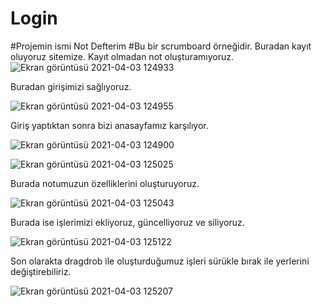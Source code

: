 # Login
#Projemin ismi Not Defterim
#Bu bir scrumboard örneğidir.
Buradan kayıt oluyoruz sitemize. Kayıt olmadan not oluşturamıyoruz.
![Ekran görüntüsü 2021-04-03 124933](https://user-images.githubusercontent.com/61933224/113478316-c9656900-9490-11eb-8b8b-932dd4fd3739.png)

Buradan girişimizi sağlıyoruz.

![Ekran görüntüsü 2021-04-03 124955](https://user-images.githubusercontent.com/61933224/113478344-f0bc3600-9490-11eb-8305-f780aefb17aa.png)

Giriş yaptıktan sonra bizi anasayfamız karşılıyor.

![Ekran görüntüsü 2021-04-03 124900](https://user-images.githubusercontent.com/61933224/113478362-147f7c00-9491-11eb-82a1-a9e96c3ff911.png)

![Ekran görüntüsü 2021-04-03 125025](https://user-images.githubusercontent.com/61933224/113478404-4ee91900-9491-11eb-9bad-5b756a338ec4.png)

Burada notumuzun özelliklerini oluşturuyoruz.

![Ekran görüntüsü 2021-04-03 125043](https://user-images.githubusercontent.com/61933224/113478419-66280680-9491-11eb-8fb9-42e27a173214.png)

Burada ise işlerimizi ekliyoruz, güncelliyoruz ve siliyoruz.

![Ekran görüntüsü 2021-04-03 125122](https://user-images.githubusercontent.com/61933224/113478468-a12a3a00-9491-11eb-9756-b856942c3fae.png)

Son olarakta dragdrob ile oluşturduğumuz işleri sürükle bırak ile yerlerini değiştirebiliriz.

![Ekran görüntüsü 2021-04-03 125207](https://user-images.githubusercontent.com/61933224/113478495-c3bc5300-9491-11eb-8207-36f6588d17e5.png)
